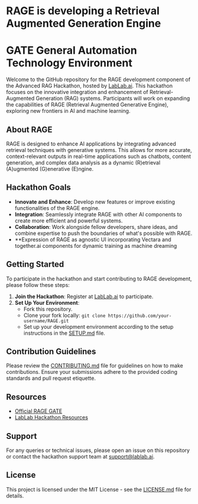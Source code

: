 # RAGE is developing a Retrieval Augmented Generation Engine
# GATE General Automation Technology Environment
Welcome to the GitHub repository for the RAGE development component of the Advanced RAG Hackathon, hosted by [LabLab.ai](https://lablab.ai/event/advanced-rag-hackathon). This hackathon focuses on the innovative integration and enhancement of Retrieval-Augmented Generation (RAG) systems. Participants will work on expanding the capabilities of RAGE (Retrieval Augmented Generative Engine), exploring new frontiers in AI and machine learning.

## About RAGE

RAGE is designed to enhance AI applications by integrating advanced retrieval techniques with generative systems. This allows for more accurate, context-relevant outputs in real-time applications such as chatbots, content generation, and complex data analysis as a dynamic (R)etrieval (A)ugmented (G)enerative (E)ngine.
## Hackathon Goals

- **Innovate and Enhance**: Develop new features or improve existing functionalities of the RAGE engine.
- **Integration**: Seamlessly integrate RAGE with other AI components to create more efficient and powerful systems.
- **Collaboration**: Work alongside fellow developers, share ideas, and combine expertise to push the boundaries of what's possible with RAGE.
- **Expression of RAGE as agnostic UI incorporating Vectara and together.ai components for dynamic training as machine dreaming

## Getting Started

To participate in the hackathon and start contributing to RAGE development, please follow these steps:

1. **Join the Hackathon**: Register at [LabLab.ai](https://lablab.ai/event/advanced-rag-hackathon) to participate.
2. **Set Up Your Environment**:
   - Fork this repository.
   - Clone your fork locally: `git clone https://github.com/your-username/RAGE.git`
   - Set up your development environment according to the setup instructions in the [SETUP.md](SETUP.md) file.

## Contribution Guidelines

Please review the [CONTRIBUTING.md](CONTRIBUTING.md) file for guidelines on how to make contributions. Ensure your submissions adhere to the provided coding standards and pull request etiquette.

## Resources

- [Official RAGE GATE](https://github.com/GATERAGE)
- [LabLab Hackathon Resources]([https://lablab.ai/resources](https://lablab.ai/event/advanced-rag-hackathon/mastermind))

## Support

For any queries or technical issues, please open an issue on this repository or contact the hackathon support team at support@lablab.ai.

## License

This project is licensed under the MIT License - see the [LICENSE.md](LICENSE.md) file for details.
